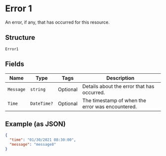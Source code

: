 
# Error 1

An error, if any, that has occurred for this resource.

## Structure

`Error1`

## Fields

| Name | Type | Tags | Description |
|  --- | --- | --- | --- |
| `Message` | `string` | Optional | Details about the error that has occurred. |
| `Time` | `DateTime?` | Optional | The timestamp of when the error was encountered. |

## Example (as JSON)

```json
{
  "time": "01/30/2021 08:30:00",
  "message": "message8"
}
```

